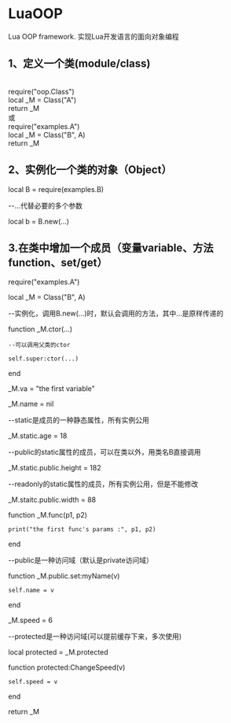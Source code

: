 # LuaOOP
Lua OOP framework.
实现Lua开发语言的面向对象编程

## 1、定义一个类(module/class)
<br>require("oop.Class")
<br>local _M = Class("A")
<br>return _M
<br>或
<br>require("examples.A")
<br>local _M = Class("B", A)
<br>return _M
<br>
## 2、实例化一个类的对象（Object）

local B = require(examples.B)

--...代替必要的多个参数

local b = B.new(...)


## 3.在类中增加一个成员（变量variable、方法function、set/get）

require("examples.A")

local _M = Class("B", A)


--实例化，调用B.new(...)时，默认会调用的方法，其中...是原样传递的

function _M.ctor(...)

    --可以调用父类的ctor
    
    self.super:ctor(...)
    
end


_M.va = "the first variable"

_M.name = nil

--static是成员的一种静态属性，所有实例公用

_M.static.age = 18

--public的static属性的成员，可以在类以外，用类名B直接调用

_M.static.public.height = 182

--readonly的static属性的成员，所有实例公用，但是不能修改

_M.staitc.public.width = 88


function _M.func(p1, p2)

    print("the first func's params :", p1, p2)
    
end


--public是一种访问域（默认是private访问域）

function _M.public.set:myName(v)

    self.name = v
    
end


_M.speed = 6


--protected是一种访问域(可以提前缓存下来，多次使用)

local protected = _M.protected

function protected:ChangeSpeed(v)

    self.speed = v
    
end


return _M
